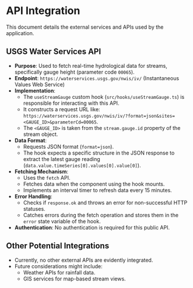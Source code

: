 # API Integration

This document details the external services and APIs used by the application.

## USGS Water Services API

- **Purpose**: Used to fetch real-time hydrological data for streams, specifically gauge height (parameter code `00065`).
- **Endpoint**: `https://waterservices.usgs.gov/nwis/iv/` (Instantaneous Values Web Service)
- **Implementation**:
  - The `useStreamGauge` custom hook (`src/hooks/useStreamGauge.ts`) is responsible for interacting with this API.
  - It constructs a request URL like: `https://waterservices.usgs.gov/nwis/iv/?format=json&sites=<GAUGE_ID>&parameterCd=00065`.
  - The `<GAUGE_ID>` is taken from the `stream.gauge.id` property of the stream object.
- **Data Format**:
  - Requests JSON format (`format=json`).
  - The hook expects a specific structure in the JSON response to extract the latest gauge reading (`data.value.timeSeries[0].values[0].value[0]`).
- **Fetching Mechanism**:
  - Uses the `fetch` API.
  - Fetches data when the component using the hook mounts.
  - Implements an interval timer to refresh data every 15 minutes.
- **Error Handling**:
  - Checks if `response.ok` and throws an error for non-successful HTTP statuses.
  - Catches errors during the fetch operation and stores them in the `error` state variable of the hook.
- **Authentication**: No authentication is required for this public API.

## Other Potential Integrations

- Currently, no other external APIs are evidently integrated.
- Future considerations might include:
  - Weather APIs for rainfall data.
  - GIS services for map-based stream views.

```

```
